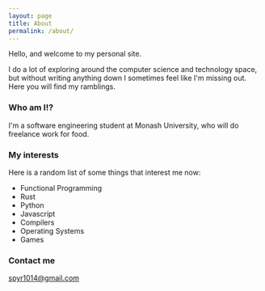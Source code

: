 ```yaml
---
layout: page
title: About
permalink: /about/
---
```


Hello, and welcome to my personal site.

I do a lot of exploring around the computer science and technology space, but without writing anything down I sometimes feel like I'm missing out. Here you will find my ramblings.


### Who am I!?
I'm a software engineering student at Monash University, who will do freelance work for food.

### My interests
Here is a random list of some things that interest me now:

- Functional Programming
- Rust
- Python
- Javascript
- Compilers
- Operating Systems
- Games

### Contact me

[spyr1014@gmail.com](mailto:spyr1014@gmail.com)
